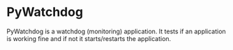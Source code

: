 PyWatchdog
==========

PyWatchdog is a watchdog (monitoring) application. It tests if an application is working fine and if not it starts/restarts the application.